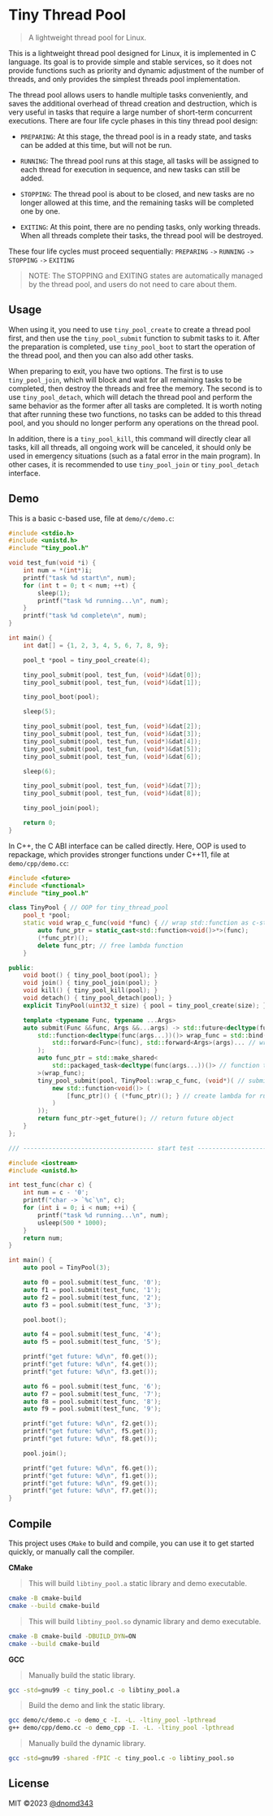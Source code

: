 # Tiny Thread Pool

> A lightweight thread pool for Linux.

This is a lightweight thread pool designed for Linux, it is implemented in C language. Its goal is to provide simple and stable services, so it does not provide functions such as priority and dynamic adjustment of the number of threads, and only provides the simplest threads pool implementation.

The thread pool allows users to handle multiple tasks conveniently, and saves the additional overhead of thread creation and destruction, which is very useful in tasks that require a large number of short-term concurrent executions. There are four life cycle phases in this tiny thread pool design:

+ `PREPARING`: At this stage, the thread pool is in a ready state, and tasks can be added at this time, but will not be run.

+ `RUNNING`: The thread pool runs at this stage, all tasks will be assigned to each thread for execution in sequence, and new tasks can still be added.

+ `STOPPING`: The thread pool is about to be closed, and new tasks are no longer allowed at this time, and the remaining tasks will be completed one by one.

+ `EXITING`: At this point, there are no pending tasks, only working threads. When all threads complete their tasks, the thread pool will be destroyed.

These four life cycles must proceed sequentially: `PREPARING` `->` `RUNNING` `->` `STOPPING` `->` `EXITING`

> NOTE: The STOPPING and EXITING states are automatically managed by the thread pool, and users do not need to care about them.

## Usage

When using it, you need to use `tiny_pool_create` to create a thread pool first, and then use the `tiny_pool_submit` function to submit tasks to it. After the preparation is completed, use `tiny_pool_boot` to start the operation of the thread pool, and then you can also add other tasks.

When preparing to exit, you have two options. The first is to use `tiny_pool_join`, which will block and wait for all remaining tasks to be completed, then destroy the threads and free the memory. The second is to use `tiny_pool_detach`, which will detach the thread pool and perform the same behavior as the former after all tasks are completed. It is worth noting that after running these two functions, no tasks can be added to this thread pool, and you should no longer perform any operations on the thread pool.

In addition, there is a `tiny_pool_kill`, this command will directly clear all tasks, kill all threads, all ongoing work will be canceled, it should only be used in emergency situations (such as a fatal error in the main program). In other cases, it is recommended to use `tiny_pool_join` or `tiny_pool_detach` interface.

## Demo

This is a basic c-based use, file at `demo/c/demo.c`:

```c
#include <stdio.h>
#include <unistd.h>
#include "tiny_pool.h"

void test_fun(void *i) {
    int num = *(int*)i;
    printf("task %d start\n", num);
    for (int t = 0; t < num; ++t) {
        sleep(1);
        printf("task %d running...\n", num);
    }
    printf("task %d complete\n", num);
}

int main() {
    int dat[] = {1, 2, 3, 4, 5, 6, 7, 8, 9};

    pool_t *pool = tiny_pool_create(4);

    tiny_pool_submit(pool, test_fun, (void*)&dat[0]);
    tiny_pool_submit(pool, test_fun, (void*)&dat[1]);

    tiny_pool_boot(pool);

    sleep(5);

    tiny_pool_submit(pool, test_fun, (void*)&dat[2]);
    tiny_pool_submit(pool, test_fun, (void*)&dat[3]);
    tiny_pool_submit(pool, test_fun, (void*)&dat[4]);
    tiny_pool_submit(pool, test_fun, (void*)&dat[5]);
    tiny_pool_submit(pool, test_fun, (void*)&dat[6]);

    sleep(6);

    tiny_pool_submit(pool, test_fun, (void*)&dat[7]);
    tiny_pool_submit(pool, test_fun, (void*)&dat[8]);

    tiny_pool_join(pool);

    return 0;
}
```

In C++, the C ABI interface can be called directly. Here, OOP is used to repackage, which provides stronger functions under C++11, file at `demo/cpp/demo.cc`:

```cpp
#include <future>
#include <functional>
#include "tiny_pool.h"

class TinyPool { // OOP for tiny_thread_pool
    pool_t *pool;
    static void wrap_c_func(void *func) { // wrap std::function as c-style function ptr
        auto func_ptr = static_cast<std::function<void()>*>(func);
        (*func_ptr)();
        delete func_ptr; // free lambda function
    }

public:
    void boot() { tiny_pool_boot(pool); }
    void join() { tiny_pool_join(pool); }
    void kill() { tiny_pool_kill(pool); }
    void detach() { tiny_pool_detach(pool); }
    explicit TinyPool(uint32_t size) { pool = tiny_pool_create(size); }

    template <typename Func, typename ...Args>
    auto submit(Func &&func, Args &&...args) -> std::future<decltype(func(args...))> { // submit new task
        std::function<decltype(func(args...))()> wrap_func = std::bind(
            std::forward<Func>(func), std::forward<Args>(args)... // wrap as a function without params
        );
        auto func_ptr = std::make_shared<
            std::packaged_task<decltype(func(args...))()> // function task as shared ptr
        >(wrap_func);
        tiny_pool_submit(pool, TinyPool::wrap_c_func, (void*)( // submit with thread pool interface
            new std::function<void()> (
                [func_ptr]() { (*func_ptr)(); } // create lambda for running task
            )
        ));
        return func_ptr->get_future(); // return future object
    }
};

/// ------------------------------------ start test ------------------------------------

#include <iostream>
#include <unistd.h>

int test_func(char c) {
    int num = c - '0';
    printf("char -> `%c`\n", c);
    for (int i = 0; i < num; ++i) {
        printf("task %d running...\n", num);
        usleep(500 * 1000);
    }
    return num;
}

int main() {
    auto pool = TinyPool(3);

    auto f0 = pool.submit(test_func, '0');
    auto f1 = pool.submit(test_func, '1');
    auto f2 = pool.submit(test_func, '2');
    auto f3 = pool.submit(test_func, '3');

    pool.boot();

    auto f4 = pool.submit(test_func, '4');
    auto f5 = pool.submit(test_func, '5');

    printf("get future: %d\n", f0.get());
    printf("get future: %d\n", f4.get());
    printf("get future: %d\n", f3.get());

    auto f6 = pool.submit(test_func, '6');
    auto f7 = pool.submit(test_func, '7');
    auto f8 = pool.submit(test_func, '8');
    auto f9 = pool.submit(test_func, '9');

    printf("get future: %d\n", f2.get());
    printf("get future: %d\n", f5.get());
    printf("get future: %d\n", f8.get());

    pool.join();

    printf("get future: %d\n", f6.get());
    printf("get future: %d\n", f1.get());
    printf("get future: %d\n", f9.get());
    printf("get future: %d\n", f7.get());
}
```

## Compile

This project uses `CMake` to build and compile, you can use it to get started quickly, or manually call the compiler.

**CMake**

> This will build `libtiny_pool.a` static library and demo executable.

```bash
cmake -B cmake-build
cmake --build cmake-build
```

> This will build `libtiny_pool.so` dynamic library and demo executable.

```bash
cmake -B cmake-build -DBUILD_DYN=ON
cmake --build cmake-build
```

**GCC**

> Manually build the static library.

```bash
gcc -std=gnu99 -c tiny_pool.c -o libtiny_pool.a
```

> Build the demo and link the static library.

```bash
gcc demo/c/demo.c -o demo_c -I. -L. -ltiny_pool -lpthread
g++ demo/cpp/demo.cc -o demo_cpp -I. -L. -ltiny_pool -lpthread
```

> Manually build the dynamic library.

```bash
gcc -std=gnu99 -shared -fPIC -c tiny_pool.c -o libtiny_pool.so
```

## License

MIT ©2023 [@dnomd343](https://github.com/dnomd343)

